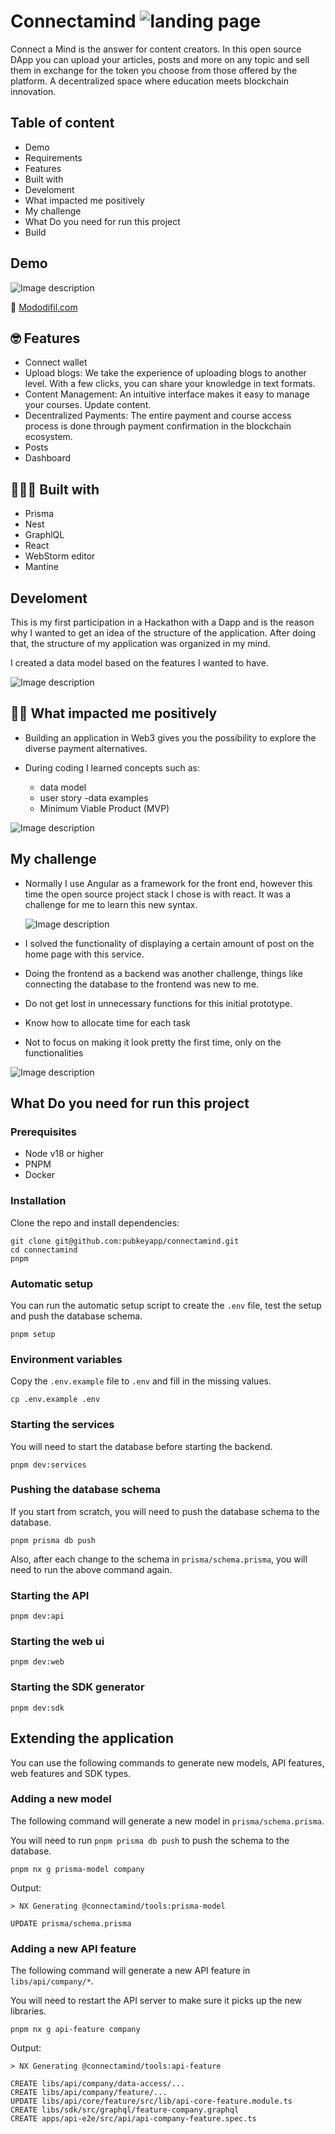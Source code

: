 # Connectamind ![landing page](https://avatars.githubusercontent.com/u/56296236?v=4)

Connect a Mind is the answer for content creators. In this open source DApp you can upload your articles, posts and more on any topic and sell them in exchange for the token you choose from those offered by the platform. A decentralized space where education meets blockchain innovation.

## Table of content

- Demo
- Requirements
- Features
- Built with
- Develoment
- What impacted me positively
- My challenge
- What Do you need for run this project
- Build


## Demo
![Image description](https://dev-to-uploads.s3.amazonaws.com/uploads/articles/aoezux0ox99z6egu2cf3.png)

🚀 [Mododifil.com]()


## 🤓 Features

- Connect wallet
- Upload blogs: We take the experience of uploading blogs to another level. With a few clicks, you can share your knowledge in text formats.
- Content Management: An intuitive interface makes it easy to manage your courses. Update content.
- Decentralized Payments: The entire payment and course access process is done through payment confirmation in the blockchain ecosystem.
- Posts
- Dashboard


## 👩🏽‍💻 Built with 

- Prisma
- Nest
- GraphlQL
- React
- WebStorm editor
- Mantine

## Develoment
This is my first participation in a Hackathon with a Dapp and is the reason why I wanted to get an idea of the structure of the application. After doing that, the structure of my application was organized in my mind.

I created a data model based on the features I wanted to have.



![Image description]()
  
## 💪🏽 What impacted me positively

- Building an application in Web3 gives you the possibility to explore the diverse payment alternatives.

- During coding I learned concepts such as: 
  - data model
  - user story
  -data examples
  - Minimum Viable Product (MVP)

![Image description](https://dev-to-uploads.s3.amazonaws.com/uploads/articles/x4zwmrstzts4k0235huh.png)


  ## My challenge
- Normally I use Angular as a framework for the front end, however this time the open source project stack I chose is with react. It was a challenge for me to learn this new syntax.

  ![Image description]()

- I solved the functionality of displaying a certain amount of post on the home page with this service.
- Doing the frontend as a backend was another challenge, things like connecting the database to the frontend was new to me.
- Do not get lost in unnecessary functions for this initial prototype. 
- Know how to allocate time for each task
- Not to focus on making it look pretty the first time, only on the functionalities

  
![Image description]()

  
## What Do you need for run this project

### Prerequisites

- Node v18 or higher
- PNPM
- Docker

### Installation

Clone the repo and install dependencies:

```shell
git clone git@github.com:pubkeyapp/connectamind.git
cd connectamind
pnpm
```

### Automatic setup

You can run the automatic setup script to create the `.env` file, test the setup and push the database schema.

```shell
pnpm setup
```

### Environment variables

Copy the `.env.example` file to `.env` and fill in the missing values.

```shell
cp .env.example .env
```

### Starting the services

You will need to start the database before starting the backend.

```shell
pnpm dev:services
```

### Pushing the database schema

If you start from scratch, you will need to push the database schema to the database.

```shell
pnpm prisma db push
```

Also, after each change to the schema in `prisma/schema.prisma`, you will need to run the above command again.

### Starting the API

```shell
pnpm dev:api
```

### Starting the web ui

```shell
pnpm dev:web
```

### Starting the SDK generator

```shell
pnpm dev:sdk
```

## Extending the application

You can use the following commands to generate new models, API features, web features and SDK types.

### Adding a new model

The following command will generate a new model in `prisma/schema.prisma`.

You will need to run `pnpm prisma db push` to push the schema to the database.

```shell
pnpm nx g prisma-model company
```

Output:

```shell
> NX Generating @connectamind/tools:prisma-model

UPDATE prisma/schema.prisma
```

### Adding a new API feature

The following command will generate a new API feature in `libs/api/company/*`.

You will need to restart the API server to make sure it picks up the new libraries.

```shell
pnpm nx g api-feature company
```

Output:

```shell
> NX Generating @connectamind/tools:api-feature

CREATE libs/api/company/data-access/...
CREATE libs/api/company/feature/...
UPDATE libs/api/core/feature/src/lib/api-core-feature.module.ts
CREATE libs/sdk/src/graphql/feature-company.graphql
CREATE apps/api-e2e/src/api/api-company-feature.spec.ts
```


